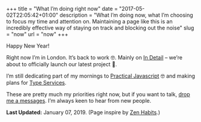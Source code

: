 +++
title = "What I’m doing right now"
date = "2017-05-02T22:05:42+01:00"
description = "What I’m doing now, what I’m choosing to focus my time and attention on. Maintaining a page like this is an incredibly effective way of staying on track and blocking out the noise"
slug = "now"
url = "now"
+++

Happy New Year!

Right now I’m in London. It’s back to work 🤓. Mainly on [In Detail](https://indtl.com/) – we’re about to officially launch our latest project 🎉.

I’m still dedicating part of my mornings to [Practical Javascript](https://watchandcode.com/p/practical-javascript) 🤓 and making plans for [Type Services](https://typeservices.co/).

These are pretty much my priorities right now, but if you want to talk, [drop me a messages](/contact/). I’m always keen to hear from new people.


**Last Updated:** January 07, 2019. (Page inspire by [Zen Habits](https://zenhabits.net/now/).)
